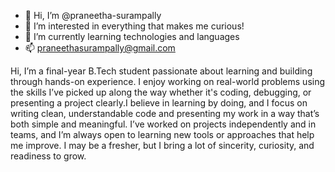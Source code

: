 - 👋 Hi, I’m @praneetha-surampally
- 👀 I’m interested in everything that makes me curious!
- 🌱 I’m currently learning technologies and languages 
- 📫 praneethasurampally@gmail.com

Hi, I’m a final-year B.Tech student passionate about learning and building through hands-on experience. I enjoy working on real-world problems using the skills I’ve picked up along the way whether it's coding, debugging, or presenting a project clearly.I believe in learning by doing, and I focus on writing clean, understandable code and presenting my work in a way that’s both simple and meaningful. I’ve worked on projects independently and in teams, and I’m always open to learning new tools or approaches that help me improve.
I may be a fresher, but I bring a lot of sincerity, curiosity, and readiness to grow.
<!---
praneetha-surampally/praneetha-surampally is a ✨ special ✨ repository because its `README.md` (this file) appears on your GitHub profile.
You can click the Preview link to take a look at your changes.
--->
